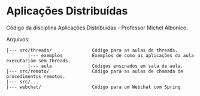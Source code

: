 # Aplicações Distribuídas

Código da disciplina Aplicações Distribuídas - Professor Michel Albonico.


Arquivos:

```
|--- src/threads/               Código para as aulas de threads.
        |--- exemplos           Exemplos de como as aplicações da aula executariam sem Threads.
        |--- aula               Códigos ensinados em sala de aula.
|--- src/remoto/                Código para as aulas de chamada de procedimentos remotos.
|--- src/...
|--- webchat/                   Código para um Webchat com Spring
```
